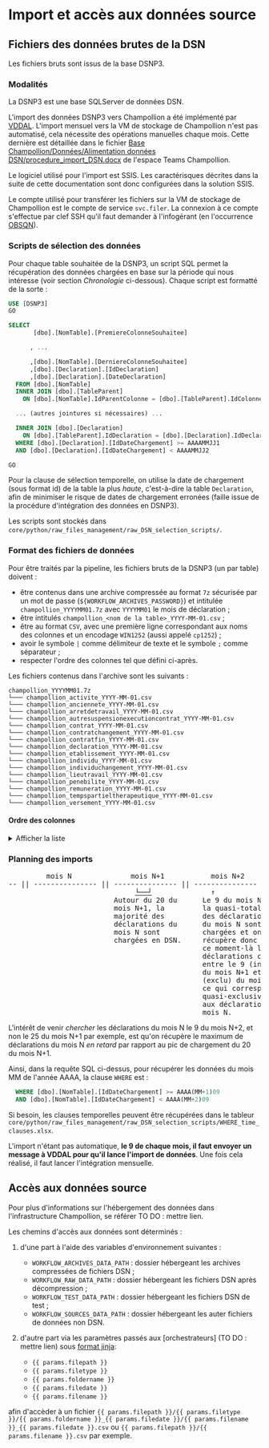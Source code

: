 # Import et accès aux données source

## Fichiers des données brutes de la DSN

Les fichiers bruts sont issus de la base DSNP3.

### Modalités

La DSNP3 est une base SQLServer de données DSN.

L'import des données DSNP3 vers Champollion a été implémenté par [VDDAL](https://msociauxfr.sharepoint.com/:x:/r/teams/EIG71/Documents%20partages/General/Commun/Documentation/contacts.xlsx?d=w86d385866e8f4768b018b6e069018b5e&csf=1&web=1&e=lKg5GS). L'import mensuel vers la VM de stockage de Champollion n'est pas automatisé, cela nécessite des opérations manuelles chaque mois. Cette dernière est détaillée dans le fichier [Base Champollion/Données/Alimentation données DSN/procedure_import_DSN.docx](https://msociauxfr.sharepoint.com/:w:/r/teams/EIG71/Documents%20partages/General/Base%20Champollion/Donn%C3%A9es/Alimentation%20donn%C3%A9es%20DSN/procedure_import_DSN.docx?d=wfdb90b3855024a20b736be1b090637a1&csf=1&web=1&e=PCMdyt) de l'espace Teams Champollion.

Le logiciel utilisé pour l'import est SSIS. Les caractérisques décrites dans la suite de cette documentation sont donc configurées dans la solution SSIS.

Le compte utilisé pour transférer les fichiers sur la VM de stockage de Champollion est le compte de service `svc.filer`. La connexion à ce compte s'effectue par clef SSH qu'il faut demander à l'infogérant (en l'occurrence [OBSQN](https://msociauxfr.sharepoint.com/:x:/r/teams/EIG71/Documents%20partages/General/Commun/Documentation/contacts.xlsx?d=w86d385866e8f4768b018b6e069018b5e&csf=1&web=1&e=lKg5GS)).

### Scripts de sélection des données

Pour chaque table souhaitée de la DSNP3, un script SQL permet la récupération des données chargées en base sur la période qui nous intéresse (voir section *Chronologie* ci-dessous). Chaque script est formatté de la sorte : 

```SQL
USE [DSNP3]
GO

SELECT 
       [dbo].[NomTable].[PremiereColonneSouhaitee]

      , ...

      ,[dbo].[NomTable].[DerniereColonneSouhaitee]
      ,[dbo].[Declaration].[IdDeclaration]
      ,[dbo].[Declaration].[DateDeclaration]
  FROM [dbo].[NomTable]
  INNER JOIN [dbo].[TableParent]
	ON [dbo].[NomTable].IdParentColonne = [dbo].[TableParent].IdColonne

  ... (autres jointures si nécessaires) ...

  INNER JOIN [dbo].[Declaration]
	ON [dbo].[TableParent].IdDeclaration = [dbo].[Declaration].IdDeclaration
  WHERE [dbo].[Declaration].[IdDateChargement] >= AAAAMMJJ1
  AND [dbo].[Declaration].[IdDateChargement] < AAAAMMJJ2

GO
```

Pour la clause de sélection temporelle, on utilise la date de chargement (sous format id) de la table la plus *haute*, c'est-à-dire la table `Declaration`, afin de minimiser le risque de dates de chargement erronées (faille issue de la procédure d'intégration des données en DSNP3).

Les scripts sont stockés dans `core/python/raw_files_management/raw_DSN_selection_scripts/`.

### Format des fichiers de données

Pour être traités par la pipeline, les fichiers bruts de la DSNP3 (un par table) doivent : 

- être contenus dans une archive compressée au format `7z` sécurisée par un mot de passe (`${WORKFLOW_ARCHIVES_PASSWORD}`) et intitulée `champollion_YYYYMM01.7z` avec `YYYYMM01` le mois de déclaration ;
- être intitulés `champollion_<nom de la table>_YYYY-MM-01.csv` ;
- être au format `CSV`, avec une première ligne correspondant aux noms des colonnes et un encodage `WIN1252` (aussi appelé `cp1252`) ;
- avoir le symbole `|` comme délimiteur de texte et le symbole `;` comme séparateur ;
- respecter l'ordre des colonnes tel que défini ci-après.

Les fichiers contenus dans l'archive sont les suivants :

```
champollion_YYYYMM01.7z  
└─── champollion_activite_YYYY-MM-01.csv 
└─── champollion_anciennete_YYYY-MM-01.csv
└─── champollion_arretdetravail_YYYY-MM-01.csv
└─── champollion_autresuspensionexecutioncontrat_YYYY-MM-01.csv
└─── champollion_contrat_YYYY-MM-01.csv
└─── champollion_contratchangement_YYYY-MM-01.csv
└─── champollion_contratfin_YYYY-MM-01.csv
└─── champollion_declaration_YYYY-MM-01.csv
└─── champollion_etablissement_YYYY-MM-01.csv
└─── champollion_individu_YYYY-MM-01.csv
└─── champollion_individuchangement_YYYY-MM-01.csv
└─── champollion_lieutravail_YYYY-MM-01.csv
└─── champollion_penebilite_YYYY-MM-01.csv
└─── champollion_remuneration_YYYY-MM-01.csv
└─── champollion_tempspartieltherapeutique_YYYY-MM-01.csv
└─── champollion_versement_YYYY-MM-01.csv
```

#### Ordre des colonnes

<details>
  <summary>Afficher la liste</summary>

```json
{
    "champollion_activite": [
        "IdActivite",
        "IdRemuneration",
        "TypeActivite",
        "Mesure",
        "UniteMesure",
        "DateChargement",
        "IdDateChargement",
        "IdDeclaration",
        "DateDeclaration"
    ],
    "champollion_anciennete": [
        "IdAnciennete",
        "IdIndividu",
        "TypeAnciennete",
        "UniteMesure",
        "Valeur",
        "NumeroContrat",
        "DateChargement",
        "IdDateChargement",
        "IdDeclaration",
        "DateDeclaration"
    ],
    "champollion_arretdetravail": [
        "IdArretDeTravail",
        "IdContrat",
        "MotifArret",
        "DateDernierJourTravaille",
        "DateFinPrevisionelle",
        "DateReprise",
        "MotifReprise",
        "DateChargement",
        "IdDateChargement",
        "Subrogation",
        "DateDebutSubrogation",
        "DateFinSubrogation",
        "IdDeclaration",
        "DateDeclaration"
    ],
    "champollion_autresuspensionexecutioncontrat": [
        "IdAutreSuspensionExecutionContrat",
        "IdContrat",
        "MotifSuspension",
        "DateDebutSuspension",
        "DateFinSuspension",
        "DateChargement",
        "IdDateChargement",
        "PositionDetachement",
        "NombreJourOSuspenFractio",
        "IdDeclaration",
        "DateDeclaration"
    ],
    "champollion_contrat": [
        "IdContrat",
        "IdIndividu",
        "DateDebut",
        "CodeStatutConv",
        "CodeStatutCatRetraiteCompl",
        "CodePcsEse",
        "CodeCompltPcsEse",
        "LibelleEmploi",
        "CodeNature",
        "CodeDispPolitiquePublique",
        "Numero",
        "DateFinPrev",
        "CodeUniteQuotite",
        "QuotiteTravailCategorie",
        "QuotiteTravailContrat",
        "ModaliteExerciceTempsTravail",
        "ComplementBaseRegimeObligatoire",
        "CodeCCN",
        "CodeRegimeMaladie",
        "LieuTravail",
        "CodeRegimeRisqueVieillesse",
        "CodeMotifRecours",
        "CodeCaisseCP",
        "TravailleurAEtrangerSS",
        "CodeMotifExclusion",
        "CodeStatutEmploi",
        "CodeDelegataireRisqueMaladie",
        "CodeEmploiMultiple",
        "CodeEmployeurMultiple",
        "CodeMetier",
        "CodeRegimeRisqueAT",
        "CodeRisqueAccidentTravail",
        "PositionConventionCollective",
        "CodeStatutCatAPECITA",
        "SalarieTpsPartielCotisTpsPlein",
        "RemunerationPourboire",
        "SIRETEtabUtilisateur",
        "FPCodeComplPcsEse",
        "FPNaturePoste",
        "FPQuotiteTravailTempsComplet",
        "TauxTravailTempsPartiel",
        "CodeCatService",
        "FPIndiceBrut",
        "FPIndiceMajore",
        "FPNBI",
        "FPIndiceBrutOrigine",
        "FPIndiceBrutCotiEmploiS",
        "FPAncEmployPublic",
        "FPMaintienTraitContractuelT",
        "FPTypeDetachement",
        "TauxServiceActif",
        "NiveauRemuneration",
        "Echelon",
        "CoefficientHierarchique",
        "StatutBOETH",
        "CompltDispositifPublic",
        "MiseDispoExterneIndividu",
        "CatClassementfinale",
        "CollegeCNIEG",
        "AmenagTpsTravActivParti",
        "DateChargement",
        "IdDateChargement",
        "TauxDeductForfFraisPro",
        "NumeroInterneEPublic",
        "TypeGestionAC",
        "DateAdhesion",
        "CodeAffAssChomage",
        "StatutOrgSpectacle",
        "GenreNavigation",
        "Grade",
        "FPIndiceCTI",
        "FINESSGeographique",
        "IdDeclaration",
        "DateDeclaration"
    ],
    "champollion_contratchangement": [
        "IdContratChangement",
        "IdContrat",
        "DateModification",
        "CodeStatutConv",
        "CodeStatutCatRetraiteCompl",
        "CodeNature",
        "CodeDispPolitiquePublique",
        "CodeUniteQuotite",
        "QuotiteTravailContrat",
        "ModaliteExercieTempsTravail",
        "ComplementBaseRegimeObligatoire",
        "CodeCCN",
        "SiretEtab",
        "LieuTravail",
        "Numero",
        "CodeMotifRecours",
        "TravailleurAEtrangerSS",
        "CodePcsEse",
        "CodeCompltPcsEse",
        "DateDebut",
        "QuotiteTravailCategorie",
        "CodeCaisseCP",
        "CodeRisque",
        "CodeStatutCatAPECITA",
        "SalarieTpsPartielCotisTpsPlein",
        "ProfondeurRecalculPaie",
        "FPCodeComplPcsEse",
        "FPNaturePoste",
        "FPQuotiteTravailTempsComplet",
        "TauxTravailTempsPartiel",
        "CodeCatService",
        "FPIndiceBrut",
        "FPIndiceMajore",
        "FPNBI",
        "FPIndiceBrutOrigine",
        "FPIndiceBrutCotiEmploiS",
        "FPAncEmployPublic",
        "FPMaintienTraitContractuelT",
        "TauxServiceActif",
        "NiveauRemuneration",
        "Echelon",
        "CoefficientHierarchique",
        "StatutBOETH",
        "CompltDispositifPublic",
        "MiseDispoExterneIndividu",
        "CatClassementfinale",
        "CollegeCNIEG",
        "AmenagTpsTravActivParti",
        "FPTypeDetachement",
        "DateChargement",
        "IdDateChargement",
        "TauxDeductForfFraisPro",
        "CodeRegimeMaladie",
        "CodeRegimeRisqueVieillesse",
        "PositionConventionCollective",
        "CodeRisqueAccidentTravail",
        "CodeStatutEmploi",
        "CodeEmploiMultiple",
        "CodeEmployeurMultiple",
        "Grade",
        "FPIndiceCTI",
        "FINESSGeographique",
        "IdDeclaration",
        "DateDeclaration"
    ],
    "champollion_contratfin": [
        "IdContratFin",
        "IdContrat",
        "DateFin",
        "CodeMotifRupture",
        "DernierJourTrav",
        "DeclarationFinContratUsage",
        "SoldeCongesAcqNonPris",
        "DateChargement",
        "IdDateChargement",
        "IdDeclaration",
        "DateDeclaration"
    ],
    "champollion_declaration": [
        "IdDeclaration",
        "IdEnvoi",
        "NatureDeclaration",
        "TypeDeclaration",
        "NumeroFraction",
        "NumeroOrdreDeclaration",
        "DateDeclaration",
        "DateFichier",
        "ChampDeclaration",
        "IdentifiantMetier",
        "DeviseDeclaration",
        "SiretEtab",
        "DateChargement",
        "IdDateChargement"
    ],
    "champollion_etablissement": [
        "IdEtablissement",
        "IdDeclaration",
        "Siren",
        "NICEntre",
        "CodeAPEN",
        "VoieEntre",
        "CPEntre",
        "LocaliteEntre",
        "CompltDistributionEntre",
        "CompltVoieEntre",
        "EffectifMoyenEntrepriseFinPeriode",
        "CodePaysEntr",
        "ImplantationEntreprise",
        "DateDebPerRef",
        "DateFinPerRef",
        "RaisonSocialeEntr",
        "NIC",
        "CodeAPET",
        "VoieEtab",
        "CP",
        "Localite",
        "CompltDistributionEtab",
        "CompltVoieEtab",
        "EffectifFinPeriode",
        "Codepays",
        "NatureJuridiqueEmployeur",
        "DateClotureExerciceComptable",
        "DateAdhesionTESECEA",
        "DateSortieTESECEA",
        "CodeINSEECommune",
        "DateEcheanceApplique",
        "CategorieJuridique",
        "EnseigneEtablissement",
        "DateChargement",
        "IdDateChargement",
        "CodeConvCollectiveApplic",
        "CodeConvCollectivePrinci",
        "OprateurCompetences",
        "DateDeclaration"
    ],
    "champollion_individu": [
        "IdIndividu",
        "IdEtablissement",
        "NIRDeclare",
        "NomFamille",
        "NomUsage",
        "Prenoms",
        "CodeSexe",
        "DateNaissance",
        "LieuNaissance",
        "Voie",
        "CP",
        "Localite",
        "CodePays",
        "Distribution",
        "CodeUE",
        "CodeDepartNaissance",
        "CodePaysNaissance",
        "CompltLocalisation",
        "CompltVoie",
        "Mel",
        "Matricule",
        "NTT",
        "NombreEnfantcharge",
        "StatutEtrangerFiscal",
        "Embauche",
        "NiveauFormation",
        "NIR",
        "DateSNGI",
        "NomFamilleSNGI",
        "PrenomsSNGI",
        "NomMaritalSNGI",
        "CodeResultSNGI",
        "IndicCertifSNGI",
        "ComNaissSNGI",
        "CodeDeptNaissSNGI",
        "PaysNaissSNGI",
        "DateNIRSNGI",
        "DateDecesSNGI",
        "DateChargement",
        "IdDateChargement",
        "EstCodifie",
        "NiveauDiplome",
        "IdDeclaration",
        "DateDeclaration"
    ],
    "champollion_individuchangement": [
        "IdIndividuChangement",
        "IdIndividu",
        "DateModification",
        "AncienNIR",
        "NomFamille",
        "Prenoms",
        "DateNaissance",
        "DateChargement",
        "IdDateChargement",
        "EstCodifie",
        "IdDeclaration",
        "DateDeclaration"
    ],
    "champollion_lieutravail": [
        "IdLieuTravail",
        "IdDeclaration",
        "Siret",
        "CodeAPET",
        "Voie",
        "CP",
        "Localite",
        "CodePays",
        "Distribution",
        "CompltConstruction",
        "CompltVoie",
        "CodeNatureJur",
        "CodeINSEECommune",
        "EnseigneEtab",
        "DateChargement",
        "IdDateChargement",
        "DateDeclaration"
    ],
    "champollion_penebilite": [
        "IdPenebilite",
        "IdIndividu",
        "FacteurExposition",
        "NumeroContrat",
        "AnneeRattachement",
        "DateChargement",
        "IdDateChargement",
        "IdDeclaration",
        "DateDeclaration"
    ],
    "champollion_remuneration": [
        "IdRemuneration",
        "IdVersement",
        "DateDebutPeriodePaie",
        "DateFinPeriodePaie",
        "NumeroContrat",
        "TypeRemuneration",
        "NombreHeure",
        "Montant",
        "TauxRemunPositStatutaire",
        "TauxMajorResidentielle",
        "DateChargement",
        "IdDateChargement",
        "TauxRemuCotisee",
        "TauxMajorationExAExE",
        "IdDeclaration",
        "DateDeclaration"
    ],
    "champollion_tempspartieltherapeutique": [
        "IdTempsPartielTherapeutique",
        "IdArretDeTravail",
        "DateDebut",
        "DateFin",
        "Montant",
        "DateChargement",
        "IdDateChargement",
        "IdDeclaration",
        "DateDeclaration"
    ],
    "champollion_versement": [
        "IdVersement",
        "IdIndividu",
        "DateVersement",
        "RemunarationNetteFiscale",
        "NumeroVersement",
        "MontantNetVerse",
        "TauxPrelevSource",
        "TypeTauxPrelevSource",
        "IdenTauxPrelevSource",
        "MontantPrelevSource",
        "MontantPartNonImpRevenu",
        "MontantAbattBaseFiscale",
        "MontantDiffAssPASEtRNF",
        "DateChargement",
        "IdDateChargement",
        "IdDeclaration",
        "DateDeclaration"
    ]
}
```

</details>

### Planning des imports

<pre>
         mois N              mois N+1           mois N+2
-- || --------------- || --------------- || --------------- || -->
                              <span style="text-decoration: underline;">└──┘</span>              ↑
                         Autour du 20 du      Le 9 du mois N+2,
                         mois N+1, la         la quasi-totalité
                         majorité des         des déclarations
                         déclarations du      du mois N sont
                         mois N sont          chargées et on
                         chargées en DSN.     récupère donc à
                                              ce moment-là les
                                              déclarations chargées
                                              entre le 9 (inclu) 
                                              du mois N+1 et le 9 
                                              (exclu) du mois N+2
                                              ce qui correspond
                                              quasi-exclusivement
                                              aux déclarations du
                                              mois N.
</pre>

L'intérêt de venir *chercher* les déclarations du mois N le 9 du mois N+2, et non le 25 du mois N+1 par exemple, est qu'on récupère le maximum de déclarations du mois N *en retard* par rapport au pic de chargement du 20 du mois N+1.

Ainsi, dans la requête SQL ci-dessus, pour récupérer les données du mois MM de l'année AAAA, la clause `WHERE` est : 

```SQL
  WHERE [dbo].[NomTable].[IdDateChargement] >= AAAA(MM+1)09
  AND [dbo].[NomTable].[IdDateChargement] < AAAA(MM+2)09
```

Si besoin, les clauses temporelles peuvent être récupérées dans le tableur `core/python/raw_files_management/raw_DSN_selection_scripts/WHERE_time_clauses.xlsx`.

L'import n'étant pas automatique, **le 9 de chaque mois, il faut envoyer un message à VDDAL pour qu'il lance l'import de données**. Une fois cela réalisé, il faut lancer l'intégration mensuelle.

## Accès aux données source

Pour plus d'informations sur l'hébergement des données dans l'infrastructure Champollion, se référer TO DO : mettre lien.

Les chemins d'accès aux données sont déterminés :

1. d'une part à l'aide des variables d'environnement suivantes :

    - `WORKFLOW_ARCHIVES_DATA_PATH` : dossier hébergeant les archives compressées de fichiers DSN ;
    - `WORKFLOW_RAW_DATA_PATH` : dossier hébergeant les fichiers DSN après décompression ;
    - `WORKFLOW_TEST_DATA_PATH` : dossier hébergeant les fichiers DSN de test ;
    - `WORKFLOW_SOURCES_DATA_PATH` : dossier hébergeant les auter fichiers de données non DSN.

2. d'autre part via les paramètres passés aux [orchestrateurs] (TO DO : mettre lien) sous [format jinja](https://airflow.apache.org/docs/apache-airflow/stable/templates-ref.html):

    - `{{ params.filepath }}`
    - `{{ params.filetype }}`
    - `{{ params.foldername }}`
    - `{{ params.filedate }}`
    - `{{ params.filename }}`

afin d'accèder à un fichier `{{ params.filepath }}/{{ params.filetype }}/{{ params.foldername }}_{{ params.filedate }}/{{ params.filename }}_{{ params.filedate }}.csv` ou `{{ params.filepath }}/{{ params.filename }}.csv` par exemple.